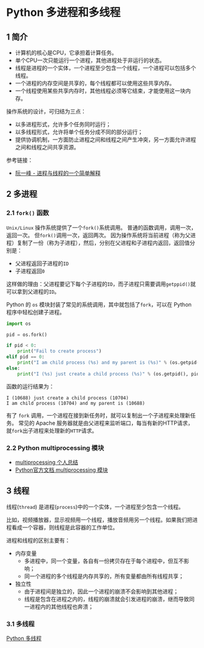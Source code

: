 # Python 多进程和多线程

## 1 简介

* 计算机的核心是CPU，它承担着计算任务。
* 单个CPU一次只能运行一个进程，其他进程处于非运行的状态。
* 线程是进程的一个实体，一个进程至少包含一个线程，一个进程可以包括多个线程。
* 一个进程的内存空间是共享的，每个线程都可以使用这些共享内存。
* 一个线程使用某些共享内存时，其他线程必须等它结束，才能使用这一块内存。

操作系统的设计，可归结为三点：

* 以多进程形式，允许多个任务同时运行；
* 以多线程形式，允许将单个任务分成不同的部分运行；
* 提供协调机制，一方面防止进程之间和线程之间产生冲突，另一方面允许进程之间和线程之间共享资源。

参考链接：

* [阮一峰 - 进程与线程的一个简单解释](http://www.ruanyifeng.com/blog/2013/04/processes_and_threads.html)

## 2 多进程

### 2.1 `fork()` 函数

`Unix/Linux` 操作系统提供了一个`fork()`系统调用。
普通的函数调用，调用一次，返回一次。
但`fork()`调用一次，返回两次。
因为操作系统将当前进程（称为父进程）复制了一份（称为子进程），然后，分别在父进程和子进程内返回，返回值分别是：

* 父进程返回子进程的`ID`
* 子进程返回`0`

这样做的理由：父进程要记下每个子进程的`ID`，而子进程只需要调用`getppid()`就可以拿到父进程的`ID`。

Python 的 `os` 模块封装了常见的系统调用，其中就包括了`fork`，可以在 Python 程序中轻松创建子进程。

```python
import os

pid = os.fork()

if pid < 0:
    print("Fail to create process")
elif pid == 0:
    print("I am child process (%s) and my parent is (%s)" % (os.getpid(), os.getppid()))
else:
    print("I (%s) just create a child process (%s)" % (os.getpid(), pid))
```

函数的运行结果为：

```shell
I (10688) just create a child process (10704)
I am child process (10704) and my parent is (10688)
```

有了 `fork` 调用，一个进程在接到新任务时，就可以复制出一个子进程来处理新任务。
常见的 Apache 服务器就是由父进程来监听端口，每当有新的HTTP请求，就`fork`出子进程来处理新的`HTTP`请求。

### 2.2 Python multiprocessing 模块

* [multiprocessing 个人总结](./multi-process/README.md)
* [Python官方文档 multiprocessing 模块](https://docs.python.org/zh-cn/3.8/library/multiprocessing.html)

## 3 线程

线程(`thread`) 是进程(`process`)中的一个实体，一个进程至少包含一个线程。

比如，视频播放器，显示视频用一个线程，播放音频用另一个线程。如果我们把进程看成一个容器，则线程是此容器的工作单位。

进程和线程的区别主要有：

* 内存变量
  * 多进程中，同一个变量，各自有一份拷贝存在于每个进程中，但互不影响；
  * 同一个进程的多个线程是内存共享的，所有变量都由所有线程共享；
* 独立性
  * 由于进程间是独立的，因此一个进程的崩溃不会影响到其他进程；
  * 线程是包含在进程之内的，线程的崩溃就会引发进程的崩溃，继而导致同一进程内的其他线程也奔溃；

### 3.1 多线程

[Python 多线程](./multi-thread/README.md)
